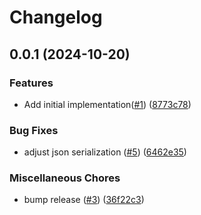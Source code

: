# Changelog

## 0.0.1 (2024-10-20)

### Features

* Add initial implementation([#1](https://github.com/bnprtr/problem/issues/1)) ([8773c78](https://github.com/bnprtr/problem/commit/8773c784ebce78a359d7e65884b3ba787cb3badc))

### Bug Fixes

* adjust json serialization ([#5](https://github.com/bnprtr/problem/issues/5)) ([6462e35](https://github.com/bnprtr/problem/commit/6462e359914324742fa45040e375019726d064dc))


### Miscellaneous Chores

* bump release ([#3](https://github.com/bnprtr/problem/issues/3)) ([36f22c3](https://github.com/bnprtr/problem/commit/36f22c381b4409ac80753fdfe17f0c14b43149c4))
